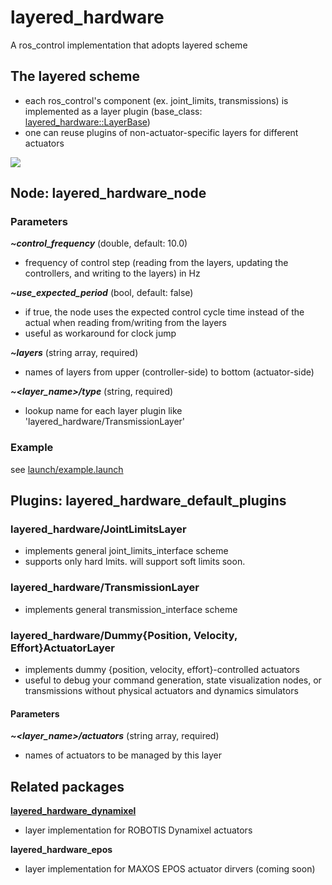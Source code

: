 # layered_hardware
A ros_control implementation that adopts layered scheme

## The layered scheme
* each ros_control's component (ex. joint_limits, transmissions) is implemented as a layer plugin (base_class: [layered_hardware::LayerBase](include/layered_hardware/layer_base.hpp))
* one can reuse plugins of non-actuator-specific layers for different actuators

![](https://raw.githubusercontent.com/yoshito-n-students/layered_hardware/images/images/layered_scheme.png)

## Node: layered_hardware_node
### Parameters
___~control_frequency___ (double, default: 10.0)
* frequency of control step (reading from the layers, updating the controllers, and writing to the layers) in Hz

___~use_expected_period___ (bool, default: false)
* if true, the node uses the expected control cycle time instead of the actual when reading from/writing from the layers
* useful as workaround for clock jump

___~layers___ (string array, required)
* names of layers from upper (controller-side) to bottom (actuator-side)

___~<layer_name>/type___ (string, required)
* lookup name for each layer plugin like 'layered_hardware/TransmissionLayer'

### Example
see [launch/example.launch](launch/example.launch)

## Plugins: layered_hardware_default_plugins
### layered_hardware/JointLimitsLayer
* implements general joint_limits_interface scheme
* supports only hard lmits. will support soft limits soon.

### layered_hardware/TransmissionLayer
* implements general transmission_interface scheme

### layered_hardware/Dummy{Position, Velocity, Effort}ActuatorLayer
* implements dummy {position, velocity, effort}-controlled actuators
* useful to debug your command generation, state visualization nodes, or transmissions without physical actuators and dynamics simulators
#### Parameters
___~<layer_name>/actuators___ (string array, required)
* names of actuators to be managed by this layer

## Related packages
**[layered_hardware_dynamixel](https://github.com/yoshito-n-students/layered_hardware_dynamixel)**
* layer implementation for ROBOTIS Dynamixel actuators

**layered_hardware_epos**
* layer implementation for MAXOS EPOS actuator dirvers (coming soon)